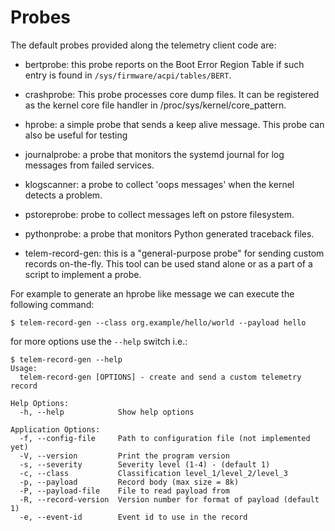 # Probes

The default probes provided along the telemetry client code are:

* bertprobe: this probe reports on the Boot Error Region Table if such
  entry is found in ```/sys/firmware/acpi/tables/BERT```.

* crashprobe: This probe processes core dump files. It can be registered as
  the kernel core file handler in /proc/sys/kernel/core_pattern.

* hprobe: a simple probe that sends a keep alive message. This probe can also
  be useful for testing

* journalprobe: a probe that monitors the systemd journal for log messages
  from failed services.

* klogscanner: a probe to collect 'oops messages' when the kernel detects a
  problem.

* pstoreprobe: probe to collect messages left on pstore filesystem.

* pythonprobe: a probe that monitors Python generated traceback files.

* telem-record-gen: this is a "general-purpose probe" for sending custom
  records on-the-fly. This tool can be used stand alone or as a part of a
  script to implement a probe.

For example to generate an hprobe like message we can execute the following
command:

```
$ telem-record-gen --class org.example/hello/world --payload hello
```

for more options use the ```--help``` switch i.e.:

```
$ telem-record-gen --help
Usage:
  telem-record-gen [OPTIONS] - create and send a custom telemetry record

Help Options:
  -h, --help            Show help options

Application Options:
  -f, --config-file     Path to configuration file (not implemented yet)
  -V, --version         Print the program version
  -s, --severity        Severity level (1-4) - (default 1)
  -c, --class           Classification level_1/level_2/level_3
  -p, --payload         Record body (max size = 8k)
  -P, --payload-file    File to read payload from
  -R, --record-version  Version number for format of payload (default 1)
  -e, --event-id        Event id to use in the record

```
